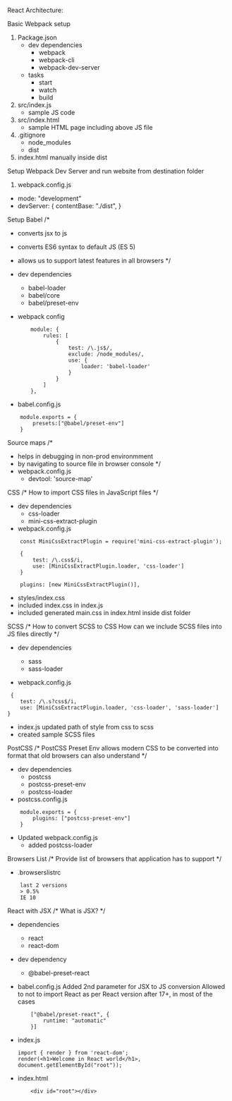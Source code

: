 React Architecture:

Basic Webpack setup
1. Package.json
    - dev dependencies
        - webpack 
        - webpack-cli
        - webpack-dev-server
    - tasks
        - start 
        - watch 
        - build
2. src/index.js
    - sample JS code
3. src/index.html
    - sample HTML page including above JS file
4. .gitignore
   - node_modules
   - dist
5. index.html manually inside dist 

Setup Webpack Dev Server and run website from destination folder
1. webpack.config.js
- mode: "development"
- devServer: { contentBase: "./dist", }

Setup Babel
/*
 - converts jsx to js
 - converts ES6 syntax to default JS (ES 5)
 - allows us to support latest features in all browsers
*/
- dev dependencies
    - babel-loader
    - babel/core
    - babel/preset-env

- webpack config
    ``` 
        module: {
            rules: [
                {
                    test: /\.js$/,
                    exclude: /node_modules/,
                    use: {
                        loader: 'babel-loader'
                    }
                }
            ]
        },
    ```

- babel.config.js

```
    module.exports = {
        presets:["@babel/preset-env"]
    }
```

Source maps
/*
- helps in debugging in non-prod environmment
- by navigating to source file in browser console
*/
- webpack.config.js
    - devtool: 'source-map'


CSS 
/*
    How to import CSS files in JavaScript files 
*/
- dev dependencies
    - css-loader
    - mini-css-extract-plugin
- webpack.config.js
```
    const MiniCssExtractPlugin = require('mini-css-extract-plugin');

    {
        test: /\.css$/i,
        use: [MiniCssExtractPlugin.loader, 'css-loader']
    }
    
    plugins: [new MiniCssExtractPlugin()],
```
- styles/index.css
- included index.css in index.js
- included generated main.css in index.html inside dist folder


SCSS
/*
How to convert SCSS to CSS 
How can we include SCSS files into JS files directly
*/
- dev dependencies
    - sass
    - sass-loader

- webpack.config.js
```
 {
    test: /\.s?css$/i,
    use: [MiniCssExtractPlugin.loader, 'css-loader', 'sass-loader']
}
```
- index.js 
updated path of style from css to scss
- created sample SCSS files


PostCSS
/*
PostCSS Preset Env allows modern CSS to be converted into format that old browsers can also understand
*/
- dev dependencies
    - postcss
    - postcss-preset-env
    - postcss-loader
- postcss.config.js
```
    module.exports = {
        plugins: ["postcss-preset-env"]
    }
```
- Updated webpack.config.js
    - added postcss-loader 


Browsers List
/*
Provide list of browsers that application has to support
*/
- .browserslistrc
```
    last 2 versions
    > 0.5%
    IE 10
```

React with JSX
/*
What is JSX?
*/
- dependencies
    - react
    - react-dom
- dev dependency
    - @babel-preset-react

- babel.config.js
    Added 2nd parameter for JSX to JS conversion
    Allowed to not to import React as per React version after 17+, in most of the cases

    ```
        ["@babel/preset-react", {
            runtime: "automatic"
        }]
    ```
- index.js
    ```
    import { render } from 'react-dom';
    render(<h1>Welcome in React world</h1>, document.getElementById("root"));

    ```
- index.html
    ```
        <div id="root"></div>
    ```
    
